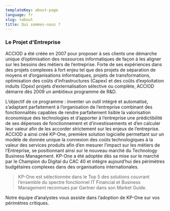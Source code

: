```yaml
---
templateKey: about-page
language: fr
slug: +about
title: Qui sommes-nous ?
---
```

### Le Projet d'Entreprise

ACCIOD a été créée en 2007 pour proposer à ses clients une démarche unique d’optimisation des ressources informatiques de façon à les aligner sur les besoins des métiers de l’entreprise.
Forte de ses expériences dans des projets complexes à fort enjeu tel que des projets de séparation de moyens et d’organisations informatiques, projets de transformations, optimisation des coûts d’infrastructures (Capex) et des coûts d’exploitation induits (Opex) projets d’externalisation sélective ou complète, ACCIOD démarre dès 2009 un ambitieux programme de R&D.

L’objectif de ce programme :  inventer un outil intégré et automatisé, s’adaptant parfaitement à l’organisation de l’entreprise combinant des fonctionnalités capables de rendre parfaitement lisible la valorisation économique des technologies et d’apporter à l’entreprise une prédictibilité de ses dépenses de fonctionnement et d’investissements et d’en calculer leur valeur afin de les accorder strictement sur les enjeux de l’entreprise.
ACCIOD a ainsi créé KP-One, première solution logicielle permettant sur un modèle de donnée unique la connexion des coûts technologiques à la valeur des services produits afin d’en mesurer l’impact sur les métiers de l’Entreprise, se positionnant ainsi sur le nouveau marché du Technology Business Management. 
KP-One a été adoptée dès sa mise sur le marché par le Champion du Digital du CAC 40 et intègre aujourd’hui des périmètres budgétaires complexes dans des organisations internationales.

> KP-One est sélectionnée dans le Top 5 des solutions couvrant l’ensemble du spectre fonctionnel IT Financial et Business Management reconnues par Gartner dans son Market Guide.

Notre équipe d’analystes vous assiste dans l’adoption de KP-One sur vos périmètres critiques.